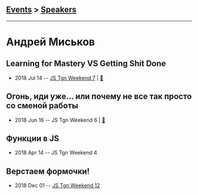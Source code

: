 ## [Events](../README.md) > [Speakers](../speakers.md)
---

# Андрей Миськов

## Learning for Mastery VS Getting Shit Done
- 2018 Jul 14 -- [JS Tgn Weekend 7](https://youtu.be/i-ldltTn_44)  | [:notebook:](https://goo.gl/ftVpdS)  
## Огонь, иди уже... или почему не все так просто со сменой работы
- 2018 Jun 16 -- JS Tgn Weekend 6  | [:notebook:](http://andreymiskov.ru/keynotes/ogon/)  
## Функции в JS
- 2018 Apr 14 -- JS Tgn Weekend 4    
## Верстаем формочки!
- 2018 Dec 01 -- [JS Tgn Weekend 12](https://youtu.be/bNvwxg-dd0U)    

